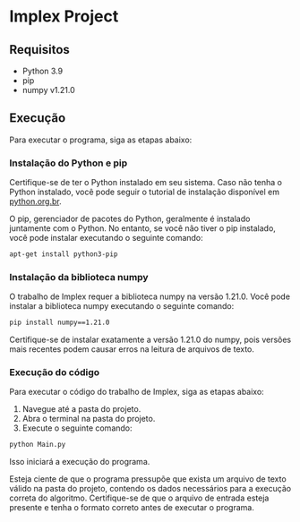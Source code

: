 # Implex Project

## Requisitos
- Python 3.9
- pip
- numpy v1.21.0

## Execução
Para executar o programa, siga as etapas abaixo:

### Instalação do Python e pip
Certifique-se de ter o Python instalado em seu sistema. Caso não tenha o Python instalado, você pode seguir o tutorial de instalação disponível em [python.org.br](https://python.org.br/instalacao-linux/).

O pip, gerenciador de pacotes do Python, geralmente é instalado juntamente com o Python. No entanto, se você não tiver o pip instalado, você pode instalar executando o seguinte comando:

```bash
apt-get install python3-pip
```

### Instalação da biblioteca numpy
O trabalho de Implex requer a biblioteca numpy na versão 1.21.0. Você pode instalar a biblioteca numpy executando o seguinte comando:

```bash
pip install numpy==1.21.0
```

Certifique-se de instalar exatamente a versão 1.21.0 do numpy, pois versões mais recentes podem causar erros na leitura de arquivos de texto.

### Execução do código
Para executar o código do trabalho de Implex, siga as etapas abaixo:

1. Navegue até a pasta do projeto.
2. Abra o terminal na pasta do projeto.
3. Execute o seguinte comando:

```bash
python Main.py
```

Isso iniciará a execução do programa.

Esteja ciente de que o programa pressupõe que exista um arquivo de texto válido na pasta do projeto, contendo os dados necessários para a execução correta do algoritmo. Certifique-se de que o arquivo de entrada esteja presente e tenha o formato correto antes de executar o programa.